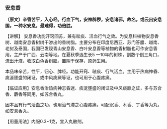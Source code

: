 ### 安息香

**〔原文〕辛香苦平，入心经。行血下气，安神辟秽，安息诸邪，故名。或云出安息国，一种水安息，最难得，功倍胜。** 

【讲解】	安息香功能开窍回苏，兼有祛痰、活血行气之效。为安息科植物安息香树、越南安息香树树干渗出的香树脂。主要分布在印度尼西亚、苏门答腊、越南、老挝及泰国，我国已发现青山安息香、白叶安息香等植物的香树脂也可作安息香用，主产于广西、云南等地。在夏秋季选生长5 —10年的树株，割数个倒三角口，流出汁液，收取白色香树脂。置阴干保存，原药生用。

本品味辛苦，性平，归心、脾经。功能开窍、祛痰、行气活血。主用于热病神昏、痰涎壅盛的闭证，或中风痰厥等证，也可用于心腹疼痛。

【临证应用】安息香治热病神志昏迷、痰涎壅盛的闭证及中风痰厥之证，多与苏合香、麝香等同用，如苏合香丸。

因本品有行气活血之功，也用治气滞之心腹疼痛，可配沉香、木香、丁香等为丸，如安息香丸。

【用量用法】内服0.3~1克，宣入丸散剂。
